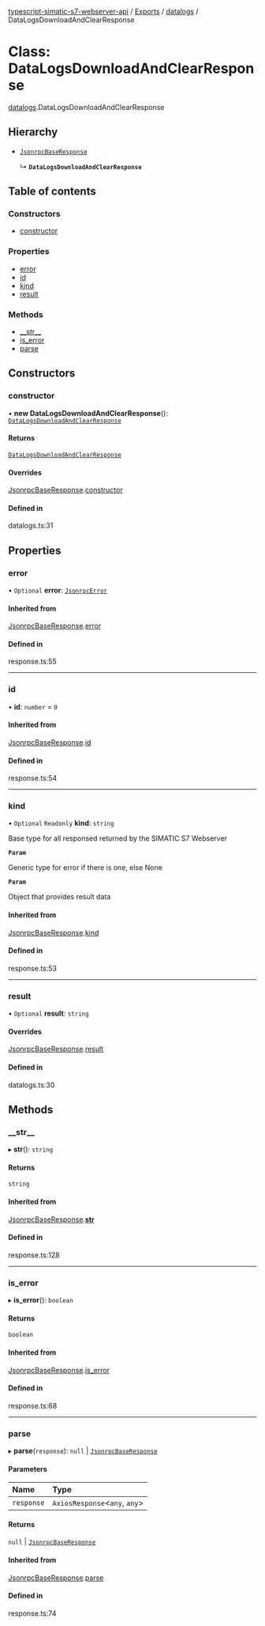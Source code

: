 [typescript-simatic-s7-webserver-api](../README.md) / [Exports](../modules.md) / [datalogs](../modules/datalogs.md) / DataLogsDownloadAndClearResponse

# Class: DataLogsDownloadAndClearResponse

[datalogs](../modules/datalogs.md).DataLogsDownloadAndClearResponse

## Hierarchy

- [`JsonrpcBaseResponse`](response.JsonrpcBaseResponse.md)

  ↳ **`DataLogsDownloadAndClearResponse`**

## Table of contents

### Constructors

- [constructor](datalogs.DataLogsDownloadAndClearResponse.md#constructor)

### Properties

- [error](datalogs.DataLogsDownloadAndClearResponse.md#error)
- [id](datalogs.DataLogsDownloadAndClearResponse.md#id)
- [kind](datalogs.DataLogsDownloadAndClearResponse.md#kind)
- [result](datalogs.DataLogsDownloadAndClearResponse.md#result)

### Methods

- [\_\_str\_\_](datalogs.DataLogsDownloadAndClearResponse.md#__str__)
- [is\_error](datalogs.DataLogsDownloadAndClearResponse.md#is_error)
- [parse](datalogs.DataLogsDownloadAndClearResponse.md#parse)

## Constructors

### constructor

• **new DataLogsDownloadAndClearResponse**(): [`DataLogsDownloadAndClearResponse`](datalogs.DataLogsDownloadAndClearResponse.md)

#### Returns

[`DataLogsDownloadAndClearResponse`](datalogs.DataLogsDownloadAndClearResponse.md)

#### Overrides

[JsonrpcBaseResponse](response.JsonrpcBaseResponse.md).[constructor](response.JsonrpcBaseResponse.md#constructor)

#### Defined in

datalogs.ts:31

## Properties

### error

• `Optional` **error**: [`JsonrpcError`](response.JsonrpcError.md)

#### Inherited from

[JsonrpcBaseResponse](response.JsonrpcBaseResponse.md).[error](response.JsonrpcBaseResponse.md#error)

#### Defined in

response.ts:55

___

### id

• **id**: `number` = `0`

#### Inherited from

[JsonrpcBaseResponse](response.JsonrpcBaseResponse.md).[id](response.JsonrpcBaseResponse.md#id)

#### Defined in

response.ts:54

___

### kind

• `Optional` `Readonly` **kind**: `string`

Base type for all responsed returned by the SIMATIC S7 Webserver

**`Param`**

Generic type for error if there is one, else None

**`Param`**

Object that provides result data

#### Inherited from

[JsonrpcBaseResponse](response.JsonrpcBaseResponse.md).[kind](response.JsonrpcBaseResponse.md#kind)

#### Defined in

response.ts:53

___

### result

• `Optional` **result**: `string`

#### Overrides

[JsonrpcBaseResponse](response.JsonrpcBaseResponse.md).[result](response.JsonrpcBaseResponse.md#result)

#### Defined in

datalogs.ts:30

## Methods

### \_\_str\_\_

▸ **__str__**(): `string`

#### Returns

`string`

#### Inherited from

[JsonrpcBaseResponse](response.JsonrpcBaseResponse.md).[__str__](response.JsonrpcBaseResponse.md#__str__)

#### Defined in

response.ts:128

___

### is\_error

▸ **is_error**(): `boolean`

#### Returns

`boolean`

#### Inherited from

[JsonrpcBaseResponse](response.JsonrpcBaseResponse.md).[is_error](response.JsonrpcBaseResponse.md#is_error)

#### Defined in

response.ts:68

___

### parse

▸ **parse**(`response`): ``null`` \| [`JsonrpcBaseResponse`](response.JsonrpcBaseResponse.md)

#### Parameters

| Name | Type |
| :------ | :------ |
| `response` | `AxiosResponse`\<`any`, `any`\> |

#### Returns

``null`` \| [`JsonrpcBaseResponse`](response.JsonrpcBaseResponse.md)

#### Inherited from

[JsonrpcBaseResponse](response.JsonrpcBaseResponse.md).[parse](response.JsonrpcBaseResponse.md#parse)

#### Defined in

response.ts:74

